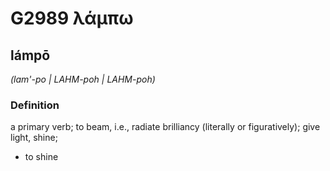 # G2989 λάμπω

## lámpō

_(lam'-po | LAHM-poh | LAHM-poh)_

### Definition

a primary verb; to beam, i.e., radiate brilliancy (literally or figuratively); give light, shine; 

- to shine
